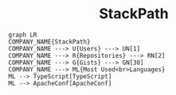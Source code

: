 <h1 align="center">StackPath</h1>

```mermaid
graph LR
COMPANY_NAME{StackPath}
COMPANY_NAME ---> U{Users} ---> UN[1]
COMPANY_NAME ---> R{Repositories} ---> RN[2]
COMPANY_NAME ---> G{Gists} ---> GN[38]
COMPANY_NAME ---> ML{Most Used<br>Languages}
ML --> TypeScript[TypeScript]
ML --> ApacheConf[ApacheConf]
```
